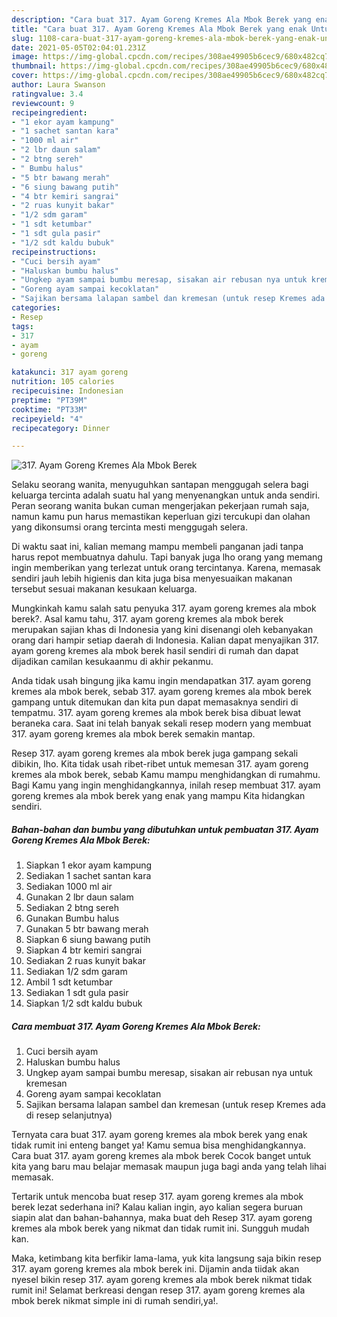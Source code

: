 ```yaml
---
description: "Cara buat 317. Ayam Goreng Kremes Ala Mbok Berek yang enak Untuk Jualan"
title: "Cara buat 317. Ayam Goreng Kremes Ala Mbok Berek yang enak Untuk Jualan"
slug: 1108-cara-buat-317-ayam-goreng-kremes-ala-mbok-berek-yang-enak-untuk-jualan
date: 2021-05-05T02:04:01.231Z
image: https://img-global.cpcdn.com/recipes/308ae49905b6cec9/680x482cq70/317-ayam-goreng-kremes-ala-mbok-berek-foto-resep-utama.jpg
thumbnail: https://img-global.cpcdn.com/recipes/308ae49905b6cec9/680x482cq70/317-ayam-goreng-kremes-ala-mbok-berek-foto-resep-utama.jpg
cover: https://img-global.cpcdn.com/recipes/308ae49905b6cec9/680x482cq70/317-ayam-goreng-kremes-ala-mbok-berek-foto-resep-utama.jpg
author: Laura Swanson
ratingvalue: 3.4
reviewcount: 9
recipeingredient:
- "1 ekor ayam kampung"
- "1 sachet santan kara"
- "1000 ml air"
- "2 lbr daun salam"
- "2 btng sereh"
- " Bumbu halus"
- "5 btr bawang merah"
- "6 siung bawang putih"
- "4 btr kemiri sangrai"
- "2 ruas kunyit bakar"
- "1/2 sdm garam"
- "1 sdt ketumbar"
- "1 sdt gula pasir"
- "1/2 sdt kaldu bubuk"
recipeinstructions:
- "Cuci bersih ayam"
- "Haluskan bumbu halus"
- "Ungkep ayam sampai bumbu meresap, sisakan air rebusan nya untuk kremesan"
- "Goreng ayam sampai kecoklatan"
- "Sajikan bersama lalapan sambel dan kremesan (untuk resep Kremes ada di resep selanjutnya)"
categories:
- Resep
tags:
- 317
- ayam
- goreng

katakunci: 317 ayam goreng 
nutrition: 105 calories
recipecuisine: Indonesian
preptime: "PT39M"
cooktime: "PT33M"
recipeyield: "4"
recipecategory: Dinner

---
```



![317. Ayam Goreng Kremes Ala Mbok Berek](https://img-global.cpcdn.com/recipes/308ae49905b6cec9/680x482cq70/317-ayam-goreng-kremes-ala-mbok-berek-foto-resep-utama.jpg)

Selaku seorang wanita, menyuguhkan santapan menggugah selera bagi keluarga tercinta adalah suatu hal yang menyenangkan untuk anda sendiri. Peran seorang  wanita bukan cuman mengerjakan pekerjaan rumah saja, namun kamu pun harus memastikan keperluan gizi tercukupi dan olahan yang dikonsumsi orang tercinta mesti menggugah selera.

Di waktu  saat ini, kalian memang mampu membeli panganan jadi tanpa harus repot membuatnya dahulu. Tapi banyak juga lho orang yang memang ingin memberikan yang terlezat untuk orang tercintanya. Karena, memasak sendiri jauh lebih higienis dan kita juga bisa menyesuaikan makanan tersebut sesuai makanan kesukaan keluarga. 



Mungkinkah kamu salah satu penyuka 317. ayam goreng kremes ala mbok berek?. Asal kamu tahu, 317. ayam goreng kremes ala mbok berek merupakan sajian khas di Indonesia yang kini disenangi oleh kebanyakan orang dari hampir setiap daerah di Indonesia. Kalian dapat menyajikan 317. ayam goreng kremes ala mbok berek hasil sendiri di rumah dan dapat dijadikan camilan kesukaanmu di akhir pekanmu.

Anda tidak usah bingung jika kamu ingin mendapatkan 317. ayam goreng kremes ala mbok berek, sebab 317. ayam goreng kremes ala mbok berek gampang untuk ditemukan dan kita pun dapat memasaknya sendiri di tempatmu. 317. ayam goreng kremes ala mbok berek bisa dibuat lewat beraneka cara. Saat ini telah banyak sekali resep modern yang membuat 317. ayam goreng kremes ala mbok berek semakin mantap.

Resep 317. ayam goreng kremes ala mbok berek juga gampang sekali dibikin, lho. Kita tidak usah ribet-ribet untuk memesan 317. ayam goreng kremes ala mbok berek, sebab Kamu mampu menghidangkan di rumahmu. Bagi Kamu yang ingin menghidangkannya, inilah resep membuat 317. ayam goreng kremes ala mbok berek yang enak yang mampu Kita hidangkan sendiri.

<!--inarticleads1-->

##### Bahan-bahan dan bumbu yang dibutuhkan untuk pembuatan 317. Ayam Goreng Kremes Ala Mbok Berek:

1. Siapkan 1 ekor ayam kampung
1. Sediakan 1 sachet santan kara
1. Sediakan 1000 ml air
1. Gunakan 2 lbr daun salam
1. Sediakan 2 btng sereh
1. Gunakan  Bumbu halus
1. Gunakan 5 btr bawang merah
1. Siapkan 6 siung bawang putih
1. Siapkan 4 btr kemiri sangrai
1. Sediakan 2 ruas kunyit bakar
1. Sediakan 1/2 sdm garam
1. Ambil 1 sdt ketumbar
1. Sediakan 1 sdt gula pasir
1. Siapkan 1/2 sdt kaldu bubuk




<!--inarticleads2-->

##### Cara membuat 317. Ayam Goreng Kremes Ala Mbok Berek:

1. Cuci bersih ayam
1. Haluskan bumbu halus
1. Ungkep ayam sampai bumbu meresap, sisakan air rebusan nya untuk kremesan
1. Goreng ayam sampai kecoklatan
1. Sajikan bersama lalapan sambel dan kremesan (untuk resep Kremes ada di resep selanjutnya)




Ternyata cara buat 317. ayam goreng kremes ala mbok berek yang enak tidak rumit ini enteng banget ya! Kamu semua bisa menghidangkannya. Cara buat 317. ayam goreng kremes ala mbok berek Cocok banget untuk kita yang baru mau belajar memasak maupun juga bagi anda yang telah lihai memasak.

Tertarik untuk mencoba buat resep 317. ayam goreng kremes ala mbok berek lezat sederhana ini? Kalau kalian ingin, ayo kalian segera buruan siapin alat dan bahan-bahannya, maka buat deh Resep 317. ayam goreng kremes ala mbok berek yang nikmat dan tidak rumit ini. Sungguh mudah kan. 

Maka, ketimbang kita berfikir lama-lama, yuk kita langsung saja bikin resep 317. ayam goreng kremes ala mbok berek ini. Dijamin anda tiidak akan nyesel bikin resep 317. ayam goreng kremes ala mbok berek nikmat tidak rumit ini! Selamat berkreasi dengan resep 317. ayam goreng kremes ala mbok berek nikmat simple ini di rumah sendiri,ya!.

